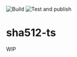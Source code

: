 ![Build](https://github.com/bedlaj/sha512-crypt-ts/workflows/Build/badge.svg)
![Test and publish](https://github.com/bedlaj/sha512-crypt-ts/workflows/Test%20and%20publish/badge.svg)
# sha512-ts
WIP
